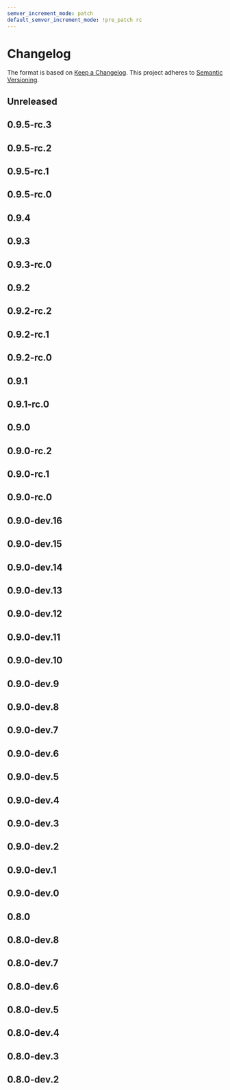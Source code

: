 ```yaml
---
semver_increment_mode: patch
default_semver_increment_mode: !pre_patch rc
---
```

# Changelog

The format is based on [Keep a Changelog](https://keepachangelog.com/en/1.0.0/). This project adheres to [Semantic Versioning](https://semver.org/spec/v2.0.0.html).

## Unreleased

## 0.9.5-rc.3

## 0.9.5-rc.2

## 0.9.5-rc.1

## 0.9.5-rc.0

## 0.9.4

## 0.9.3

## 0.9.3-rc.0

## 0.9.2

## 0.9.2-rc.2

## 0.9.2-rc.1

## 0.9.2-rc.0

## 0.9.1

## 0.9.1-rc.0

## 0.9.0

## 0.9.0-rc.2

## 0.9.0-rc.1

## 0.9.0-rc.0

## 0.9.0-dev.16

## 0.9.0-dev.15

## 0.9.0-dev.14

## 0.9.0-dev.13

## 0.9.0-dev.12

## 0.9.0-dev.11

## 0.9.0-dev.10

## 0.9.0-dev.9

## 0.9.0-dev.8

## 0.9.0-dev.7

## 0.9.0-dev.6

## 0.9.0-dev.5

## 0.9.0-dev.4

## 0.9.0-dev.3

## 0.9.0-dev.2

## 0.9.0-dev.1

## 0.9.0-dev.0

## 0.8.0

## 0.8.0-dev.8

## 0.8.0-dev.7

## 0.8.0-dev.6

## 0.8.0-dev.5

## 0.8.0-dev.4

## 0.8.0-dev.3

## 0.8.0-dev.2
